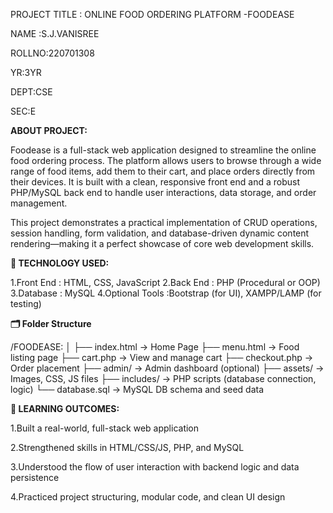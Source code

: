 PROJECT TITLE : ONLINE FOOD ORDERING PLATFORM -FOODEASE

NAME :S.J.VANISREE

ROLLNO:220701308

YR:3YR

DEPT:CSE

SEC:E


**ABOUT  PROJECT:**

Foodease is a full-stack web application designed to streamline the online food ordering process. The platform allows users to browse through a wide range of food items, add them to their cart, and place orders directly from their devices. It is built with a clean, responsive front end and a robust PHP/MySQL back end to handle user interactions, data storage, and order management.

This project demonstrates a practical implementation of CRUD operations, session handling, form validation, and database-driven dynamic content rendering—making it a perfect showcase of core web development skills.


**🧱 TECHNOLOGY USED:**


1.Front End	: HTML, CSS, JavaScript
2.Back End	: PHP (Procedural or OOP)
3.Database	: MySQL
4.Optional Tools	:Bootstrap (for UI), XAMPP/LAMP (for testing)


**🗂️ Folder Structure**

/FOODEASE:
│
├── index.html           → Home Page
├── menu.html            → Food listing page
├── cart.php             → View and manage cart
├── checkout.php         → Order placement
├── admin/               → Admin dashboard (optional)
├── assets/              → Images, CSS, JS files
├── includes/            → PHP scripts (database connection, logic)
└── database.sql         → MySQL DB schema and seed data




**🧠 LEARNING OUTCOMES:**

1.Built a real-world, full-stack web application

2.Strengthened skills in HTML/CSS/JS, PHP, and MySQL

3.Understood the flow of user interaction with backend logic and data persistence

4.Practiced project structuring, modular code, and clean UI design

